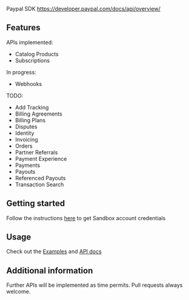 Paypal SDK <a href="https://developer.paypal.com/docs/api/overview/">https://developer.paypal.com/docs/api/overview/</a>

## Features

APIs implemented:
- Catalog Products
- Subscriptions

In progress:
- Webhooks

TODO:
- Add Tracking
- Billing Agreements
- Billing Plans
- Disputes
- Identity
- Invoicing
- Orders
- Partner Referrals
- Payment Experience
- Payments
- Payouts
- Referenced Payouts
- Transaction Search

## Getting started

Follow the instructions <a href="https://developer.paypal.com/docs/api/overview/#create-sandbox-accounts">here</a> to get Sandbox account credentials

## Usage

Check out the <a href="https://pub.dev/packages/paypal_sdk/example">Examples</a> and <a href="https://pub.dev/documentation/paypal_sdk/latest/">API docs</a> 

## Additional information

Further APIs will be implemented as time permits. Pull requests always welcome.
